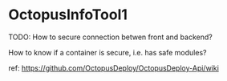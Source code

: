 # OctopusInfoTool1
TODO:
How to secure connection betwen front and backend?

How to know if a container is secure, i.e. has safe modules?

ref: https://github.com/OctopusDeploy/OctopusDeploy-Api/wiki


